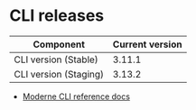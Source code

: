 # CLI releases

| Component             | Current version |
| --------------------- | --------------- |
| CLI version (Stable)  | 3.11.1          |
| CLI version (Staging) | 3.13.2          |

* [Moderne CLI reference docs](../user-documentation/moderne-cli/cli-reference.md)
